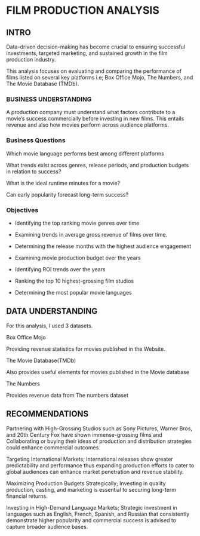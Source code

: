 # FILM PRODUCTION ANALYSIS


## INTRO

Data-driven decision-making has become crucial to ensuring successful investments, targeted marketing, and sustained growth in the film production industry.

This analysis focuses on evaluating and comparing the performance of films listed on several key platforms i.e; Box Office Mojo, The Numbers, and The Movie Database (TMDb).



### BUSINESS UNDERSTANDING

A production company must understand what factors contribute to a movie’s success commercially before investing in new films. This entails revenue and also how movies perform across audience platforms.


### Business Questions

Which movie language performs best among different platforms

What trends exist across genres, release periods, and production budgets in relation to success?

What is the ideal runtime minutes for a movie?

Can early popularity forecast long-term success?


### Objectives

- Identifying the top ranking movie genres over time

- Examining trends in average gross revenue of films over time.

- Determining the release months with the highest audience engagement

- Examining movie production budget over the years

- Identifying ROI trends over the years

- Ranking the top 10 highest-grossing film studios

- Determining the most popular movie languages


## DATA UNDERSTANDING

For this analysis, I used 3 datasets.

Box Office Mojo

Providing revenue statistics for movies published in the Website.

The Movie Database(TMDb)

Also provides useful elements for movies published in the Movie database

The Numbers

Provides revenue data from The numbers dataset


## RECOMMENDATIONS

Partnering with High-Grossing Studios such as Sony Pictures, Warner Bros, and 20th Century Fox have shown immense-grossing films and Collaborating or buying their ideas of production and distribution strategies could enhance commercial outcomes.

Targeting International Markets; International releases show greater predictability and performance thus expanding production efforts to cater to global audiences can enhance market penetration and revenue stability.

Maximizing Production Budgets Strategically; Investing in quality production, casting, and marketing is essential to securing long-term financial returns.

Investing in High-Demand Language Markets; Strategic investment in languages such as English, French, Spanish, and Russian that consistently demonstrate higher popularity and commercial success is advised to capture broader audience bases.

​
